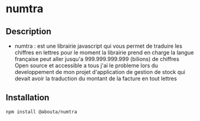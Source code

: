 # numtra

## Description
- numtra : est une librairie javascript qui vous permet de traduire les chiffres en lettres pour le moment la librairie prend en charge la langue française peut aller jusqu'a 999.999.999.999 (bilions) de chiffres  
Open source et accessible a tous j'ai le probleme lors du developpement de mon projet d'application de gestion de stock qui devait avoir la traduction du montant de la facture en tout lettres

## Installation
`npm install @abouta/numtra`
